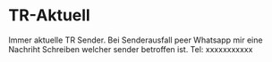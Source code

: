 # TR-Aktuell
Immer aktuelle TR Sender.
Bei Senderausfall peer Whatsapp mir eine Nachriht Schreiben welcher sender betroffen ist.
Tel: xxxxxxxxxxx
